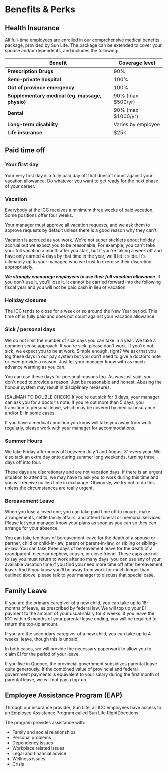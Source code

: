 # Benefits & Perks

## Health Insurance

All full-time employees are enrolled in our comprehensive medical benefits package, provided by Sun Life. The package can be extended to cover your spouse and/or dependents, and includes the following:

Benefit | Coverage level
---|---
__Prescription Drugs__ | 90%
__Semi-private hospital__ | 100%
__Out of province emergency__ | 100%
__Supplementary medical (eg. massage, physio)__ | 90% (max $500/yr)
__Dental__ | 90% (max $1000/yr)
__Long-term disability__ | Varies by employee
__Life insurance__ | $25k


## Paid time off

### Your first day
Your very first day is a fully paid day off that doesn't count against your vacation allowance. Do whatever you want to get ready for the next phase of your career.

### Vacation
Everybody at the ICC receives a minimum three weeks of paid vacation. Some positions offer four weeks.

Your manager must approve all vacation requests, and we ask them to approve requests by default unless there is a good reason why they can't,

Vacation is accrued as you work. We're not super sticklers about holiday accrual but we expect you to be reasonable; For example, you can't take your full vacation a month after you start, but if you're taking a week off and have only earned 4 days by that time in the year, we'll let it slide. It's ultimately up to your manager, who we trust to exercise their discretion appropriately.

__*We strongly encourage employees to use their full vacation allowance*__. If you don't use it, you'll lose it. It cannot be carried forward into the following fiscal year and you will not be paid cash in lieu of vacation.

### Holiday closures
The ICC tends to close for a week or so around the New Year period. This time off is fully paid and does not count against your vacation allowance.

### Sick / personal days
We do not limit the number of sick days you can take in a year. We take a common sense approach: If you're sick, please don't work. If you're not sick, we expect you to be at work. Simple enough, right? We ask that you log these days in our pay system but you don't need to give a doctor's note or even provide a reason. Just let your manager know with as much advance warning as you can.

You can use these days for personal reasons too. As was just said, you don't need to provide a reason. Just be reasonable and honest. Abusing the honour system may result in disciplinary measures.

[SALIMAH TO DOUBLE CHECK] If you're out sick for 3 days, your manager can ask you for a doctor's note. If you're out more than 5 days, you transition to personal leave, which may be covered by medical insurance and/or EI in some cases.

If you have a medical condition you know will take you away from work regularly, please work with your manager for accommodations.

### Summer Hours

We take Friday afternoons off between July 1 and August 31 every year. We also tack an extra day onto during summer long weekends, turning three days off into four.

These days are discretionary and are not vacation days. If there is an urgent situation to attend to, we may have to ask you to work during this time and you will receive no lieu time in exchange. Obviously, we try not to do this unless the circumstances are really urgent.

### Bereavement Leave

When you lose a loved one, you can take paid time off to mourn, make arrangements, settle family affairs, and attend funeral or memorial services. Please let your manager know your plans as soon as you can so they can arrange for your absence.

You can take ten days of bereavement leave for the death of a spouse or partner, child or child-in-law, parent or parent-in-law, or sibling or sibling-in-law. You can take three days of bereavement leave for the death of a grandparent, niece or nephew, cousin, or close friend. These caps are not to say you must return to work after so many days; you can use any of your available vacation time if you find you need more time off after bereavement leave. And if you know you’ll be away from work for much longer than outlined above, please talk to your manager to discuss that special case.

## Family Leave

If you are the primary caregiver of a new child, you can take up to 18-months of leave, as prescribed by federal law. We will top up your EI payment to the amount of your usual salary for 4 weeks. If you leave the ICC within 6 months of your parental leave ending, you will be required to return the top-up amount.

If you are the secondary caregiver of a new child, you can take up to 4 weeks' leave, though this is unpaid.

In both cases, we will provide the necessary paperwork to allow you to claim EI for the period of your leave.

If you live in Quebec, the provincial government subsidizes parental leave quite generously. If the combined value of provincial and federal government payments is equivalent to your salary during the first month of parental leave, we will not pay a top-up.


## Employee Assistance Program (EAP)
Through our insurance provider, Sun Life, all ICC employees have access to an Employee Assistance Program called Sun Life RightDirections.

The program provides assistance with:
- Family and social relationships
- Personal problems
- Dependency issues
- Workplace related issues
- Legal and financial advice
- Wellness issues
- Crisis

<cta-arrow target="internal-systems" text="Internal systems"></cta-arrow>
